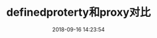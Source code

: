 ---
title: definedproterty和proxy对比
date: 2018-09-16 14:23:54
tags: [ECMAScript6]
categories: [ECMAScript6]
description: definedproterty和proxy对比
---